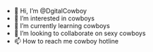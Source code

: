 - 👋 Hi, I’m @DgitalCowboy
- 👀 I’m interested in cowboys
- 🌱 I’m currently learning cowboys
- 💞️ I’m looking to collaborate on sexy cowboys
- 📫 How to reach me cowboy hotline

<!---
DgitalCowboy/DgitalCowboy is a ✨ special ✨ repository because its `README.md` (this file) appears on your GitHub profile.
You can click the Preview link to take a look at your changes.
--->
